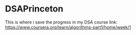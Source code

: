 # DSAPrinceton
This is where i save the progress in my DSA course
link: https://www.coursera.org/learn/algorithms-part1/home/week/1
